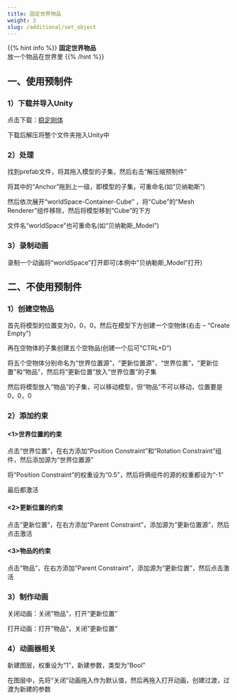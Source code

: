 ```yaml
---
title: 固定世界物品
weight: 3
slug: /additional/set_object
---
```


{{% hint info %}}
**固定世界物品**  
放一个物品在世界里
{{% /hint %}}

## 一、使用预制件

### 1）下载并导入Unity

点击下载：[稳定刚体](https://raw.githubusercontent.com/yexca-VRChat/vrchat-docs-source/main/file/稳定刚体.zip)

下载后解压将整个文件夹拖入Unity中

### 2）处理

找到prefab文件，将其拖入模型的子集，然后右击“解压缩预制件”

将其中的“Anchor”拖到上一级，即模型的子集，可重命名(如“贝纳勒斯”)

然后依次展开“worldSpace-Container-Cube” ，将“Cube”的“Mesh Renderer”组件移除，然后将模型移到“Cube”的下方

文件名“worldSpace”也可重命名(如“贝纳勒斯_Model”)

### 3）录制动画

录制一个动画将“worldSpace”打开即可(本例中”贝纳勒斯_Model”打开)

## 二、不使用预制件

### 1）创建空物品

首先将模型的位置变为0，0，0，然后在模型下方创建一个空物体(右击 – “Create Empty”)

再在空物体的子集创建五个空物品(创建一个后可“CTRL+D”)

将五个空物体分别命名为“世界位置源”，“更新位置源”，“世界位置”，“更新位置”和“物品”，然后将“更新位置”放入“世界位置”的子集

然后将模型放入“物品”的子集，可以移动模型，但“物品”不可以移动，位置要是0，0，0

### 2）添加约束

#### <1>世界位置的约束

点击“世界位置”，在右方添加“Position Constraint”和“Rotation Constraint”组件，然后添加源为“世界位置源”

将“Position Constraint”的权重设为“0.5”，然后将俩组件的源的权重都设为“-1”

最后都激活

#### <2>更新位置的约束

点击“更新位置”，在右方添加“Parent Constraint”，添加源为“更新位置源”，然后点击激活

#### <3>物品的约束

点击“物品”，在右方添加“Parent Constraint”，添加源为“更新位置”，然后点击激活

### 3）制作动画

关闭动画：关闭“物品”，打开“更新位置”

打开动画：打开”物品“，关闭”更新位置“

### 4）动画器相关

新建图层，权重设为“1”，新建参数，类型为“Bool”

在图层中，先将“关闭”动画拖入作为默认值，然后再拖入打开动画，创建过渡，过渡为新建的参数
